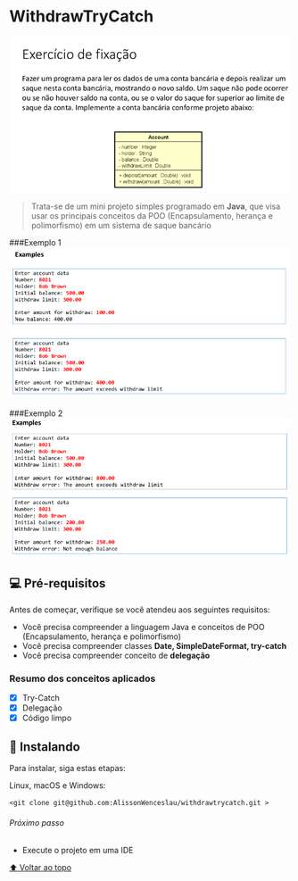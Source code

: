 # WithdrawTryCatch

<img src="img/diagrama_classes.png" alt="Diagrama de Classes">

> Trata-se de um mini projeto simples programado em **Java**, que visa usar os principais conceitos da POO (Encapsulamento, herança e polimorfismo) em um sistema de saque bancário

###Exemplo 1
<img src="img/funcionamento1.png" alt="Funcionamento">

###Exemplo 2
<img src="img/funcionamento2.png" alt="Funcionamento">

## 💻 Pré-requisitos

Antes de começar, verifique se você atendeu aos seguintes requisitos:
* Você precisa compreender a linguagem Java e conceitos de POO (Encapsulamento, herança e polimorfismo)
* Você precisa compreender classes **Date, SimpleDateFormat, try-catch**
* Você precisa compreender conceito de **delegação**

### Resumo dos conceitos aplicados

- [x] Try-Catch
- [x] Delegação
- [x] Código limpo
## 🚀 Instalando 

Para instalar, siga estas etapas:

Linux, macOS e Windows:
```git
<git clone git@github.com:AlissonWenceslau/withdrawtrycatch.git >
```
###### Próximo passo
* Execute o projeto em uma IDE


[⬆ Voltar ao topo](#client-order)<br>
